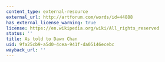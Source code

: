 ```yaml
---
content_type: external-resource
external_url: http://artforum.com/words/id=44888
has_external_license_warning: true
license: https://en.wikipedia.org/wiki/All_rights_reserved
status: ''
title: As told to Dawn Chan
uid: 9fa25cb9-a5d0-4cea-941f-da05146ecebc
wayback_url: ''
---
```


